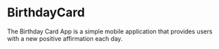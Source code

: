 # BirthdayCard
The Birthday Card App is a simple mobile application that provides users with a new positive affirmation each day.
